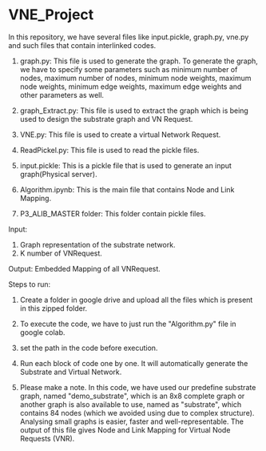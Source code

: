 # VNE_Project
In this repository, we have several files like input.pickle, graph.py, vne.py and such files that contain interlinked codes.

1. graph.py: This file is used to generate the graph. To generate the graph, we have to specify some parameters such as minimum number of              nodes, maximum number of nodes, minimum node weights, maximum node weights, minimum edge weights, maximum edge weights and               other parameters as well.

2. graph_Extract.py: This file is used to extract the graph which is being used to design the substrate graph and VN Request.

3. VNE.py: This file is used to create a virtual Network Request.

4. ReadPickel.py: This file is used to read the pickle files.

5. input.pickle: This is a pickle file that is used to generate an input graph(Physical server).

6. Algorithm.ipynb: This is the main file that contains Node and Link Mapping.

7. P3_ALIB_MASTER folder: This folder contain pickle files.

Input:
1. Graph representation of the substrate network.
2. K number of VNRequest.

Output:
Embedded Mapping of all VNRequest.

Steps to run:

1. Create a folder in google drive and upload all the files which is present in this zipped folder.

2. To execute the code, we have to just run the "Algorithm.py" file in google colab. 

3. set the path in the code before execution.

4. Run each block of code one by one. It will automatically generate the Substrate and Virtual Network.

5. Please make a note. In this code, we have used our predefine substrate graph, named "demo_substrate", which is an 8x8 complete graph or another graph is also available to use, named as "substrate", which contains 84 nodes (which we avoided using due to complex structure). Analysing small graphs is easier, faster and well-representable. The output of this file gives Node and Link Mapping for Virtual Node Requests (VNR).






